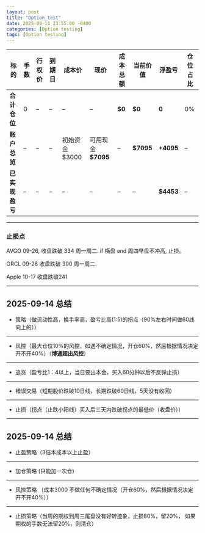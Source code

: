 ```yaml
---
layout: post
title: "Option_test"
date: 2025-08-11 23:55:00 -0400
categories: [Option testing]
tags: [Option testing]
---
```


| 标的        | 手数 | 行权价 | 到期日 | 成本价        | 现价             | 成本总额   | 当前价值      | 浮盈亏       | 仓位占比 |
| --------- | -- | --- | --- | ---------- | -------------- | ------ | --------- | --------- | ---- |
| **合计仓位**  | 0  | –   | –   | –          | –              | **$0** | **$0**    | **0**     | 0%   |
| **账户总览**  | –  | –   | –   | 初始资金 $3000 | 可用现金 **$7095** | –      | **$7095** | **+4095** | –    |
| **已实现盈亏** | –  | –   | –   | –          | –              | –      | –         | **$4453** | –    |




---
### 止损点
AVGO 09-26, 收盘跌破 334 周一周二. if 横盘 and 周四早盘不冲高, 止损。

ORCL 09-26  收盘跌破 300 周一周二. 

Apple 10-17 收盘跌破241


---

## **2025-09-14 总结**

- 策略（做流动性高，换手率高，盈亏比高(1:5)的拐点（90%左右时间做60线向上的））
---
- 风控（最大仓位10%的风控，如遇不确定情况，开仓60%，然后根据情况决定开不开40%）（**博通超出风控**）
---
- 追涨（盈亏比1：4以上，当日要出本金，买入60分钟以后不反弹止损）
---
- 错误交易（短期股价跌破10日线，长期跌破60日线，5天没有收回）
---
- 止损（拐点（止跌小阳线）买入后三天内跌破拐点的最低价（收盘价））
---



## **2025-09-14 总结**

- 止盈策略（3倍本成本以上止盈）

---

- 加仓策略 (只能加一次仓)

---

- 风控策略 （成本3000 不做任何不确定情况（开仓60%，然后根据情况决定开不开40%））

---

- 止损策略（当周的期权到周三尾盘没有好转迹象，止损80%，留20%， 如果期权的手数无法留20%，则清仓）


